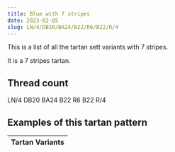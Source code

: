 ```yaml
---
title: Blue with 7 stripes
date: 2023-02-05
slug: LN/4/DB20/BA24/B22/R6/B22/R/4
---
```

This is a list of all the tartan sett variants with 7 stripes.

It is a 7 stripes tartan.


## Thread count
LN/4 DB20 BA24 B22 R6 B22 R/4

## Examples of this tartan pattern

| Tartan Variants |
|---------------|

